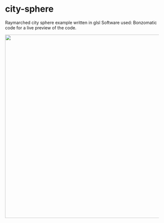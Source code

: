 # city-sphere
Raymarched city sphere example written in glsl
Software used: Bonzomatic code for a live preview of the code.


<img src="https://media.giphy.com/media/KCSmpkwDfPIplZyoSz/giphy.gif" width="720" height="600" />

